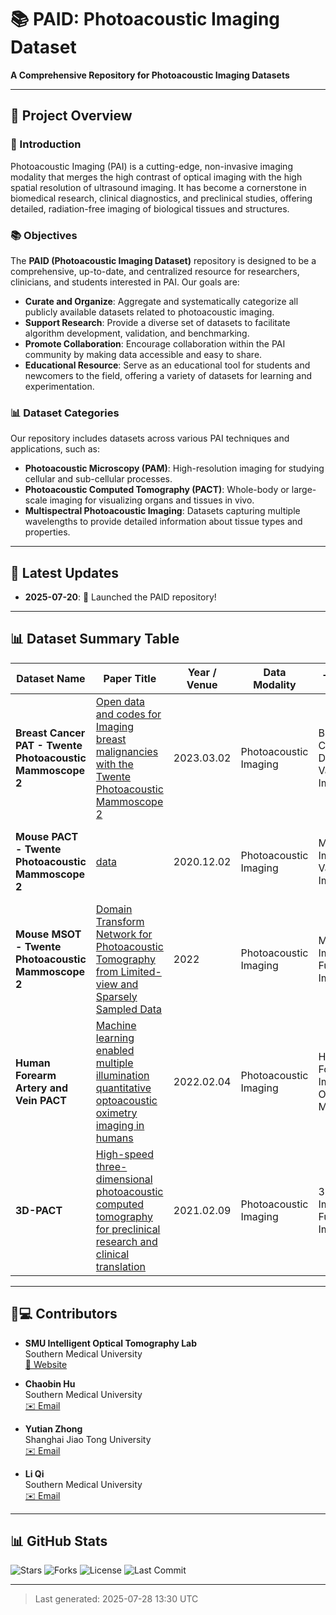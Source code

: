 # 📚 PAID: Photoacoustic Imaging Dataset

**A Comprehensive Repository for Photoacoustic Imaging Datasets**

---


## 🌟 Project Overview

### 🎯 Introduction

Photoacoustic Imaging (PAI) is a cutting-edge, non-invasive imaging modality that merges the high contrast of optical imaging with the high spatial resolution of ultrasound imaging. It has become a cornerstone in biomedical research, clinical diagnostics, and preclinical studies, offering detailed, radiation-free imaging of biological tissues and structures.

### 📚 Objectives

The **PAID (Photoacoustic Imaging Dataset)** repository is designed to be a comprehensive, up-to-date, and centralized resource for researchers, clinicians, and students interested in PAI. Our goals are:

- **Curate and Organize**: Aggregate and systematically categorize all publicly available datasets related to photoacoustic imaging.
- **Support Research**: Provide a diverse set of datasets to facilitate algorithm development, validation, and benchmarking.
- **Promote Collaboration**: Encourage collaboration within the PAI community by making data accessible and easy to share.
- **Educational Resource**: Serve as an educational tool for students and newcomers to the field, offering a variety of datasets for learning and experimentation.

### 📊 Dataset Categories

Our repository includes datasets across various PAI techniques and applications, such as:

- **Photoacoustic Microscopy (PAM)**: High-resolution imaging for studying cellular and sub-cellular processes.
- **Photoacoustic Computed Tomography (PACT)**: Whole-body or large-scale imaging for visualizing organs and tissues in vivo.
- **Multispectral Photoacoustic Imaging**: Datasets capturing multiple wavelengths to provide detailed information about tissue types and properties.


---

## 📢 Latest Updates

- **2025-07-20**: 🎉 Launched the PAID repository!

---

## 📊 Dataset Summary Table

| Dataset Name | Paper Title | Year / Venue | Data Modality | Task Type | Size | Download Link |
|--------------|-------------|--------------|---------------|-----------|------|---------------|
| **Breast Cancer PAT - Twente Photoacoustic Mammoscope 2** | [Open data and codes for Imaging breast malignancies with the Twente Photoacoustic Mammoscope 2](https://figshare.com/articles/dataset/Open_data_and_codes_for_Imaging_breast_malignancies_with_the_Twente_Photoacoustic_Mammoscope_2/22109687) | 2023.03.02 | Photoacoustic Imaging | Breast Cancer Diagnosis, Vascular Imaging | 4 cases, each with 2 .mat files, 4-D single format | [Download](https://figshare.com/articles/dataset/Open_data_and_codes_for_Imaging_breast_malignancies_with_the_Twente_Photoacoustic_Mammoscope_2/22109687) |
| **Mouse PACT - Twente Photoacoustic Mammoscope 2** | [data](https://figshare.com/articles/dataset/data-mouse/9250634) | 2020.12.02 | Photoacoustic Imaging | Mouse Brain Imaging, Vascular Imaging | Phantom, Vascular Phantom, Mouse Data, Full and Sparse Reconstructions | [Download](https://figshare.com/articles/dataset/data-mouse/9250634) |
| **Mouse MSOT - Twente Photoacoustic Mammoscope 2** | [Domain Transform Network for Photoacoustic Tomography from Limited-view and Sparsely Sampled Data](http://www.radiomics.net.cn/post/132) | 2022 | Photoacoustic Imaging | Mouse Brain Imaging, Functional Imaging | 128x128 images, enhanced to 256x256 with denoising | [Download](http://www.radiomics.net.cn/post/132) |
| **Human Forearm Artery and Vein PACT** | [Machine learning enabled multiple illumination quantitative optoacoustic oximetry imaging in humans](https://zenodo.org/records/6466446) | 2022.02.04 | Photoacoustic Imaging | Human Forearm Imaging, Oxygenation Mapping | Raw optoacoustic signals, reconstructed images | [Download](https://zenodo.org/records/6466446) |
| **3D-PACT** | [High-speed three-dimensional photoacoustic computed tomography for preclinical research and clinical translation](https://figshare.com/articles/dataset/3D-PACT_Data_and_Codes/13114544) | 2021.02.09 | Photoacoustic Imaging | 3D Vascular Imaging, Functional Imaging | Supporting source data and codes | [Download](https://figshare.com/articles/dataset/3D-PACT_Data_and_Codes/13114544) |

---

## 👥💻 Contributors

- **SMU Intelligent Optical Tomography Lab**  
  Southern Medical University  
  [🔗 Website](https://smu-iotlab.github.io/)

- **Chaobin Hu**  
  Southern Medical University  
  [✉️ Email](mailto:cbinhu95@gmail.com)

- **Yutian Zhong**  
  Shanghai Jiao Tong University  
  [✉️ Email](mailto:920460325@qq.com)

- **Li Qi**  
  Southern Medical University  
  [✉️ Email](mailto:qili@smu.edu.cn)

---

## 📊 GitHub Stats

![Stars](https://img.shields.io/github/stars/CbinHu/PAID-Photoacoustic-imaging-dataset?style=social)
![Forks](https://img.shields.io/github/forks/CbinHu/PAID-Photoacoustic-imaging-dataset?style=social)
![License](https://img.shields.io/github/license/CbinHu/PAID-Photoacoustic-imaging-dataset)
![Last Commit](https://img.shields.io/github/last-commit/CbinHu/PAID-Photoacoustic-imaging-dataset)

---

> Last generated: 2025-07-28 13:30 UTC
